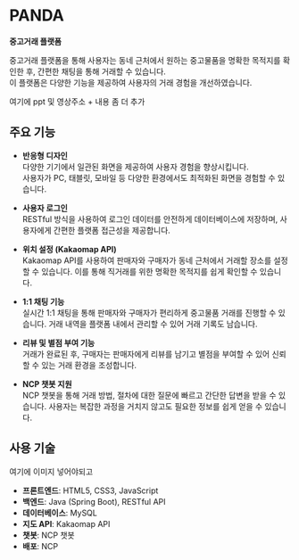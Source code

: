 # PANDA
**중고거래 플랫폼**

중고거래 플랫폼을 통해 사용자는 동네 근처에서 원하는 중고물품을 명확한 목적지를 확인한 후, 간편한 채팅을 통해 거래할 수 있습니다.  
이 플랫폼은 다양한 기능을 제공하여 사용자의 거래 경험을 개선하였습니다.

여기에 ppt 및 영상주소 + 내용 좀 더 추가

## 주요 기능

- **반응형 디자인**  
  다양한 기기에서 일관된 화면을 제공하여 사용자 경험을 향상시킵니다.  
  사용자가 PC, 태블릿, 모바일 등 다양한 환경에서도 최적화된 화면을 경험할 수 있습니다.

- **사용자 로그인**  
  RESTful 방식을 사용하여 로그인 데이터를 안전하게 데이터베이스에 저장하며, 사용자에게 간편한 플랫폼 접근성을 제공합니다.

- **위치 설정 (Kakaomap API)**  
  Kakaomap API를 사용하여 판매자와 구매자가 동네 근처에서 거래할 장소를 설정할 수 있습니다. 이를 통해 직거래를 위한 명확한 목적지를 쉽게 확인할 수 있습니다.

- **1:1 채팅 기능**  
  실시간 1:1 채팅을 통해 판매자와 구매자가 편리하게 중고물품 거래를 진행할 수 있습니다. 거래 내역을 플랫폼 내에서 관리할 수 있어 거래 기록도 남습니다.

- **리뷰 및 별점 부여 기능**  
  거래가 완료된 후, 구매자는 판매자에게 리뷰를 남기고 별점을 부여할 수 있어 신뢰할 수 있는 거래 환경을 조성합니다.

- **NCP 챗봇 지원**  
  NCP 챗봇을 통해 거래 방법, 절차에 대한 질문에 빠르고 간단한 답변을 받을 수 있습니다. 사용자는 복잡한 과정을 거치지 않고도 필요한 정보를 쉽게 얻을 수 있습니다.

## 사용 기술
여기에 이미지 넣어야되고
- **프론트엔드**: HTML5, CSS3, JavaScript
- **백엔드**: Java (Spring Boot), RESTful API
- **데이터베이스**: MySQL
- **지도 API**: Kakaomap API
- **챗봇**: NCP 챗봇
- **배포**: NCP

